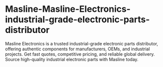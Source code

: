 # Masline-Masline-Electronics-industrial-grade-electronic-parts-distributor
Masline Electronics is a trusted industrial-grade electronic parts distributor, offering authentic components for manufacturers, OEMs, and industrial projects. Get fast quotes, competitive pricing, and reliable global delivery. Source high-quality industrial electronic parts with Masline today.
